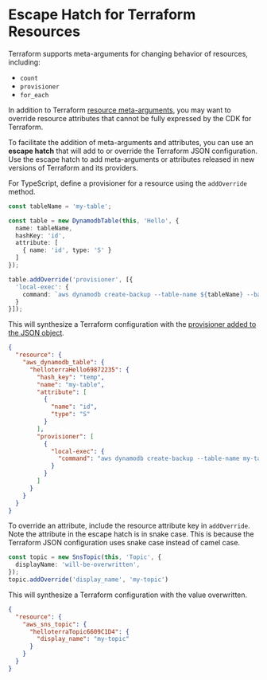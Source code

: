 # Escape Hatch for Terraform Resources

Terraform supports meta-arguments for changing behavior of resources, including:

- `count`
- `provisioner`
- `for_each`

In addition to Terraform [resource meta-arguments](https://www.terraform.io/docs/configuration/resources.html#meta-arguments),
you may want to override resource attributes that cannot be fully expressed by the CDK for Terraform.

To facilitate the addition of meta-arguments and attributes, you can use an **escape hatch** that will add to
or override the Terraform JSON configuration. Use the escape hatch to add meta-arguments or attributes released
in new versions of Terraform and its providers.

For TypeScript, define a provisioner for a resource using the `addOverride` method.

```typescript
const tableName = 'my-table';

const table = new DynamodbTable(this, 'Hello', {
  name: tableName,
  hashKey: 'id',
  attribute: [
    { name: 'id', type: 'S' }
  ]
});

table.addOverride('provisioner', [{
  'local-exec': {
    command: `aws dynamodb create-backup --table-name ${tableName} --backup-name ${tableName}-backup`
  }
}]);
```

This will synthesize a Terraform configuration with the [provisioner added to the JSON object](https://www.terraform.io/docs/configuration/syntax-json.html#nested-block-mapping).

```json
{
  "resource": {
    "aws_dynamodb_table": {
      "helloterraHello69872235": {
        "hash_key": "temp",
        "name": "my-table",
        "attribute": [
          {
            "name": "id",
            "type": "S"
          }
        ],
        "provisioner": [
          {
            "local-exec": {
              "command": "aws dynamodb create-backup --table-name my-table --backup-name my-table-backup"
            }
          }
        ]
      }
    }
  }
}
```

To override an attribute, include the resource attribute key in `addOverride`. Note the attribute in the 
escape hatch is in snake case. This is because the Terraform JSON configuration uses snake case instead of
camel case.

```typescript
const topic = new SnsTopic(this, 'Topic', {
  displayName: 'will-be-overwritten',
});
topic.addOverride('display_name', 'my-topic')
```

This will synthesize a Terraform configuration with the value overwritten.

```json
{
  "resource": {
    "aws_sns_topic": {
      "helloterraTopic6609C1D4": {
        "display_name": "my-topic"
      }
    }
  }
}
```